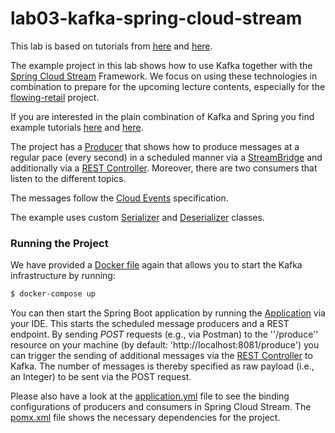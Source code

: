 # lab03-kafka-spring-cloud-stream

This lab is based on tutorials from [here](https://tanzu.vmware.com/developer/guides/spring-cloud-stream-kafka-p1/) and [here](https://github.com/amrutprabhu/kafka-workouts/tree/master/spring-cloud-stream-kafka-communication/src/main/java/com/amrut/prabhu).

The example project in this lab shows how to use Kafka together with the [Spring Cloud Stream](https://spring.io/projects/spring-cloud-stream) Framework. We focus on using these technologies
in combination to prepare for the upcoming lecture contents, especially for the [flowing-retail](https://github.com/berndruecker/flowing-retail) project.

If you are interested in the plain combination of Kafka and Spring you find example tutorials [here](https://medium.com/@aliarslan10/apache-kafka-configuration-in-spring-boot-with-producer-and-consumer-example-621adf2fd78b) and [here](https://github.com/aliarslan10/spring-for-kafka).

The project has a [Producer](/src/main/java/com/example/KafkaProducer.java) that shows how to produce messages at a regular pace (every second) in a scheduled manner via a [StreamBridge](https://www.docs4dev.com/javadoc/en/org/springframework/cloud/spring-cloud-stream/3.0.8.RELEASE/org/springframework/cloud/stream/function/StreamBridge.html) 
and additionally via a [REST Controller](/src/main/java/com/example/KafkaRestController.java).
Moreover, there are two consumers that listen to the different topics. 

The messages follow the [Cloud Events](https://cloudevents.io/) specification.

The example uses custom [Serializer](/src/main/java/com/example/dto/converters/MessageSerializer.java) and [Deserializer](/src/main/java/com/example/dto/converters/MessageDeSerializer.java) classes.

### Running the Project

We have provided a [Docker file](/docker-compose.yml) again that allows you to start the Kafka infrastructure by running:
```bash
$ docker-compose up
```

You can then start the Spring Boot application by running the [Application](/src/main/java/com/example/SpringCloudStreamKafkaApplication.java) via your IDE. 
This starts the scheduled message producers and a REST endpoint. By sending *POST* requests (e.g., via Postman) to the ''/produce'' resource
on your machine (by default: 'http://localhost:8081/produce') you can trigger the sending of additional messages via the [REST Controller](/src/main/java/com/example/KafkaRestController.java) to Kafka.
The number of messages is thereby specified as raw payload (i.e., an Integer) to be sent via the POST request.

Please also have a look at the [application.yml](/src/main/resources/application.yml) file to see the binding configurations of
producers and consumers in Spring Cloud Stream. The [pomx.xml](pom.xml) file shows the necessary dependencies for the project.